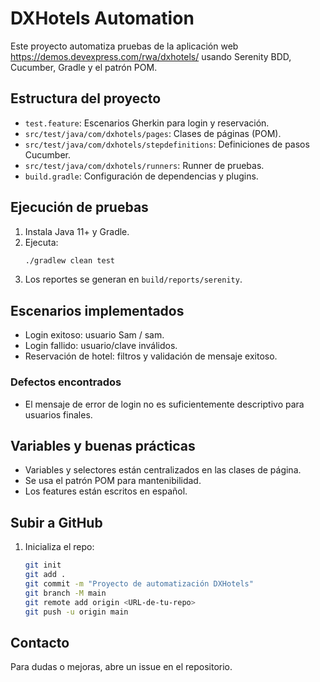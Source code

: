 # DXHotels Automation

Este proyecto automatiza pruebas de la aplicación web https://demos.devexpress.com/rwa/dxhotels/ usando Serenity BDD, Cucumber, Gradle y el patrón POM.

## Estructura del proyecto
- `test.feature`: Escenarios Gherkin para login y reservación.
- `src/test/java/com/dxhotels/pages`: Clases de páginas (POM).
- `src/test/java/com/dxhotels/stepdefinitions`: Definiciones de pasos Cucumber.
- `src/test/java/com/dxhotels/runners`: Runner de pruebas.
- `build.gradle`: Configuración de dependencias y plugins.

## Ejecución de pruebas

1. Instala Java 11+ y Gradle.
2. Ejecuta:
   ```bash
   ./gradlew clean test
   ```
3. Los reportes se generan en `build/reports/serenity`.

## Escenarios implementados
- Login exitoso: usuario Sam / sam.
- Login fallido: usuario/clave inválidos.
- Reservación de hotel: filtros y validación de mensaje exitoso.

### Defectos encontrados
- El mensaje de error de login no es suficientemente descriptivo para usuarios finales.

## Variables y buenas prácticas
- Variables y selectores están centralizados en las clases de página.
- Se usa el patrón POM para mantenibilidad.
- Los features están escritos en español.

## Subir a GitHub
1. Inicializa el repo:
   ```bash
   git init
   git add .
   git commit -m "Proyecto de automatización DXHotels"
   git branch -M main
   git remote add origin <URL-de-tu-repo>
   git push -u origin main
   ```

## Contacto
Para dudas o mejoras, abre un issue en el repositorio.
